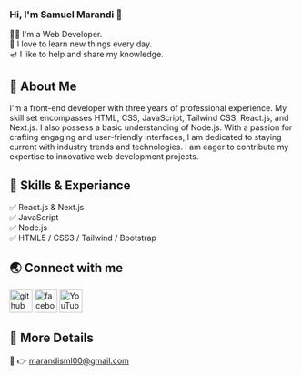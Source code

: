  

### Hi, I'm Samuel Marandi 👋

<p>
👨‍🎓 I'm a Web Developer. <br> 
📗 I love to learn new things every day. <br> 
🪔 I like to help and share my knowledge. </p> 


 

##  🙏 About Me
I'm a front-end developer with three years of professional experience. My skill set encompasses HTML, CSS, JavaScript, Tailwind CSS, React.js, and Next.js. I also possess a basic understanding of Node.js. With a passion for crafting engaging and user-friendly interfaces, I am dedicated to staying current with industry trends and technologies. I am eager to contribute my expertise to innovative web development projects.

## 🎯 Skills & Experiance 
✅ React.js & Next.js <br> 
✅ JavaScript <br>
✅ Node.js <br>
✅ HTML5 / CSS3 / Tailwind / Bootstrap <br> 
 


## 🌏 Connect with me
[<img src='https://cdn.jsdelivr.net/npm/simple-icons@3.0.1/icons/github.svg' alt='github' height='40'>](https://github.com/https://github.com/marandisml)  [<img src='https://cdn.jsdelivr.net/npm/simple-icons@3.0.1/icons/facebook.svg' alt='facebook' height='40'>](https://www.facebook.com/https://www.facebook.com/marandism/)  [<img src='https://cdn.jsdelivr.net/npm/simple-icons@3.0.1/icons/youtube.svg' alt='YouTube' height='40'>](https://www.youtube.com/channel/https://www.youtube.com/@sm36023)  



## 📧 More Details
🚀   👉 marandisml00@gmail.com

 

